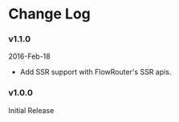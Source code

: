 # Change Log

### v1.1.0
2016-Feb-18

* Add SSR support with FlowRouter's SSR apis.

### v1.0.0

Initial Release
